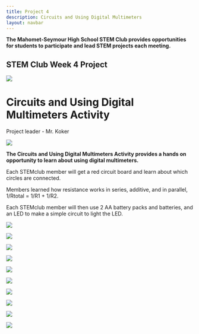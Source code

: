 ```yaml
---
title: Project 4
description: Circuits and Using Digital Multimeters
layout: navbar
---
```


**The Mahomet-Seymour High School STEM Club provides opportunities for students to participate and lead STEM projects each meeting.** 


## **STEM Club Week 4 Project**

![](images/STEMclubProjectWeek4H.jpg)

# **Circuits and Using Digital Multimeters Activity**
Project leader - Mr. Koker

![](imagesSTEMclubProjectWeek4D.jpg)

**The Circuits and Using Digital Multimeters Activity provides a hands on opportunity to learn about using digital multimeters.**


Each STEMclub member will get a red circuit board and learn about which circles are connected.

Members learned how resistance works in series, additive, and in parallel, 1/Rtotal = 1/R1 + 1/R2.

Each STEMclub member will then use 2 AA battery packs and batteries, and an LED to make a simple circuit to light the LED.


![](images/STEMclubProjectWeek4F.jpg)

![](images/STEMclubProjectWeek4G.jpg)

![](images/STEMclubProjectWeek4I.jpg)

![](images/STEMclubProjectWeek4J.jpg)

![](images/STEMclubProjectWeek4K.jpg)

![](images/STEMclubProjectWeek4L.jpg)

![](images/STEMclubProjectWeek4A.jpg)

![](images/STEMclubProjectWeek4B.jpg)

![](images/STEMclubProjectWeek4C.jpg)

![](images/STEMclubProjectWeek4E.jpg)
